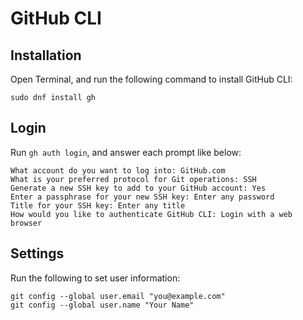 # GitHub CLI

## Installation

Open Terminal, and run the following command to install GitHub CLI:

```
sudo dnf install gh
```

## Login

Run `gh auth login`, and answer each prompt like below:

```
What account do you want to log into: GitHub.com
What is your preferred protocol for Git operations: SSH
Generate a new SSH key to add to your GitHub account: Yes
Enter a passphrase for your new SSH key: Enter any password
Title for your SSH key: Enter any title
How would you like to authenticate GitHub CLI: Login with a web browser
```

## Settings

Run the following to set user information:

```
git config --global user.email "you@example.com"
git config --global user.name "Your Name"
```
